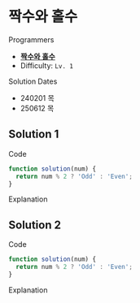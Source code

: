 # 짝수와 홀수

Programmers

- **[짝수와 홀수](https://school.programmers.co.kr/learn/courses/30/lessons/12937)**
- Difficulty: `Lv. 1`

Solution Dates

- 240201 목
- 250612 목

## Solution 1

Code

```javascript
function solution(num) {
  return num % 2 ? 'Odd' : 'Even';
}
```

Explanation

## Solution 2

Code

```javascript
function solution(num) {
  return num % 2 ? 'Odd' : 'Even';
}
```

Explanation
